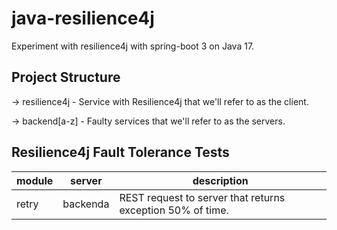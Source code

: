 # java-resilience4j

Experiment with resilience4j with spring-boot 3 on Java 17.

## Project Structure
-> resilience4j - Service with Resilience4j that we'll refer to as the client.

-> backend[a-z] - Faulty services that we'll refer to as the servers.

## Resilience4j Fault Tolerance Tests

| module   | server   | description                                                |
|----------|----------|------------------------------------------------------------|
| retry    | backenda | REST request to server that returns exception 50% of time. |